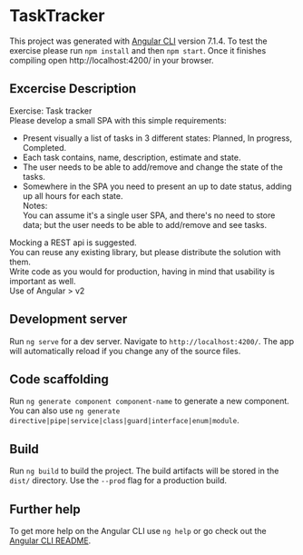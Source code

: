 # TaskTracker

This project was generated with [Angular CLI](https://github.com/angular/angular-cli) version 7.1.4.
To test the exercise please run `npm install` and then `npm start`.
Once it finishes compiling open http://localhost:4200/ in your browser.

## Excercise Description

Exercise: Task tracker   
Please develop a small SPA with this simple requirements:   
* Present visually a list of tasks in 3 different states: Planned, In progress, Completed.   
* Each task contains, name, description, estimate and state.   
* The user needs to be able to add/remove and change the state of the tasks.  
* Somewhere in the SPA you need to present an up to date status, adding up all hours for each state.  
Notes:   
You can assume it's a single user SPA, and there's no need to store data; but the user needs to be able to add/remove and see tasks.  

Mocking a REST api is suggested.   
You can reuse any existing library, but please distribute the solution with them.   
Write code as you would for production, having in mind that usability is important as well.   
Use of Angular > v2


## Development server

Run `ng serve` for a dev server. Navigate to `http://localhost:4200/`. The app will automatically reload if you change any of the source files.

## Code scaffolding

Run `ng generate component component-name` to generate a new component. You can also use `ng generate directive|pipe|service|class|guard|interface|enum|module`.

## Build

Run `ng build` to build the project. The build artifacts will be stored in the `dist/` directory. Use the `--prod` flag for a production build.

## Further help

To get more help on the Angular CLI use `ng help` or go check out the [Angular CLI README](https://github.com/angular/angular-cli/blob/master/README.md).

